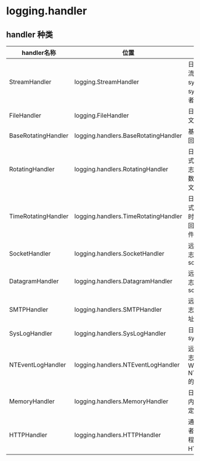 
# logging.handler



## handler 种类

| handler名称         | 位置                                 | 作用                                               |
| ------------------- | ------------------------------------ | -------------------------------------------------- |
| StreamHandler       | logging.StreamHandler                | 日志输出到流，可以是sys.stderr，sys.stdout或者文件 |
| FileHandler         | logging.FileHandler                  | 日志输出到文件                                     |
| BaseRotatingHandler | logging.handlers.BaseRotatingHandler | 基本的日志回滚方式                                 |
| RotatingHandler     | logging.handlers.RotatingHandler     | 日志回滚方式，支持日志文件最大数量和日志文件回滚   |
| TimeRotatingHandler | logging.handlers.TimeRotatingHandler | 日志回滚方式，在一定时间区域内回滚日志文件         |
| SocketHandler       | logging.handlers.SocketHandler       | 远程输出日志到TCP/IP sockets                       |
| DatagramHandler     | logging.handlers.DatagramHandler     | 远程输出日志到UDP sockets                          |
| SMTPHandler         | logging.handlers.SMTPHandler         | 远程输出日志到邮件地址                             |
| SysLogHandler       | logging.handlers.SysLogHandler       | 日志输出到syslog                                   |
| NTEventLogHandler   | logging.handlers.NTEventLogHandler   | 远程输出日志到Windows NT/2000/XP的事件日志         |
| MemoryHandler       | logging.handlers.MemoryHandler       | 日志输出到内存中的指定buffer                       |
| HTTPHandler         | logging.handlers.HTTPHandler         | 通过"GET"或者"POST"远程输出到HTTP服务器            |
